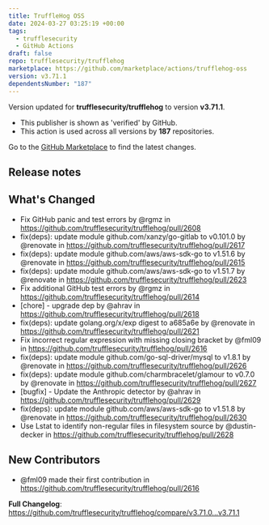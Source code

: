 ```yaml
---
title: TruffleHog OSS
date: 2024-03-27 03:25:19 +00:00
tags:
  - trufflesecurity
  - GitHub Actions
draft: false
repo: trufflesecurity/trufflehog
marketplace: https://github.com/marketplace/actions/trufflehog-oss
version: v3.71.1
dependentsNumber: "187"
---
```



Version updated for **trufflesecurity/trufflehog** to version **v3.71.1**.
- This publisher is shown as 'verified' by GitHub.
- This action is used across all versions by **187** repositories.

Go to the [GitHub Marketplace](https://github.com/marketplace/actions/trufflehog-oss) to find the latest changes.

## Release notes

## What's Changed
* Fix GitHub panic and test errors by @rgmz in https://github.com/trufflesecurity/trufflehog/pull/2608
* fix(deps): update module github.com/xanzy/go-gitlab to v0.101.0 by @renovate in https://github.com/trufflesecurity/trufflehog/pull/2617
* fix(deps): update module github.com/aws/aws-sdk-go to v1.51.6 by @renovate in https://github.com/trufflesecurity/trufflehog/pull/2615
* fix(deps): update module github.com/aws/aws-sdk-go to v1.51.7 by @renovate in https://github.com/trufflesecurity/trufflehog/pull/2623
* Fix additional GitHub test errors by @rgmz in https://github.com/trufflesecurity/trufflehog/pull/2614
* [chore] - upgrade dep by @ahrav in https://github.com/trufflesecurity/trufflehog/pull/2618
* fix(deps): update golang.org/x/exp digest to a685a6e by @renovate in https://github.com/trufflesecurity/trufflehog/pull/2621
* Fix incorrect regular expression with missing closing bracket by @fml09 in https://github.com/trufflesecurity/trufflehog/pull/2616
* fix(deps): update module github.com/go-sql-driver/mysql to v1.8.1 by @renovate in https://github.com/trufflesecurity/trufflehog/pull/2626
* fix(deps): update module github.com/charmbracelet/glamour to v0.7.0 by @renovate in https://github.com/trufflesecurity/trufflehog/pull/2627
* [bugfix] - Update the Anthropic detector by @ahrav in https://github.com/trufflesecurity/trufflehog/pull/2629
* fix(deps): update module github.com/aws/aws-sdk-go to v1.51.8 by @renovate in https://github.com/trufflesecurity/trufflehog/pull/2630
* Use Lstat to identify non-regular files in filesystem source by @dustin-decker in https://github.com/trufflesecurity/trufflehog/pull/2628

## New Contributors
* @fml09 made their first contribution in https://github.com/trufflesecurity/trufflehog/pull/2616

**Full Changelog**: https://github.com/trufflesecurity/trufflehog/compare/v3.71.0...v3.71.1
